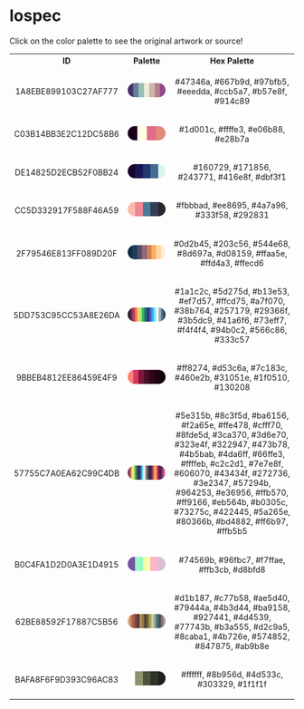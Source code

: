 
<!DOCTYPE html>
<html><body>
<h1>lospec</h1>
<p>Click on the color palette to see the original artwork or source!</p>
<table style="width:100%">
<tr><th style="text-align: center; vertical-align: middle;">ID</th><th style="text-align: center; vertical-align: middle;">Palette</th><th style="text-align: center; vertical-align: middle;">Hex Palette</th></tr>
<tr><td style="text-align: center; vertical-align: middle;"><p style="font-size:14px">1A8EBE899103C27AF777</p></td> <td style="text-align: center; vertical-align: middle;"><a href=https://lospec.com/palette-list/heptarainbow style="font-size:14px"><img style="border-radius: 14px;" src="../media/swatches/1A8EBE899103C27AF777.png" height="25"></a></td> <td style="text-align: center; vertical-align: middle;"><p style="font-size:14px">#47346a, #667b9d, #97bfb5, #eeedda, #ccb5a7, #b57e8f, #914c89</p></td></tr>
<tr><td style="text-align: center; vertical-align: middle;"><p style="font-size:14px">C03B14BB3E2C12DC58B6</p></td> <td style="text-align: center; vertical-align: middle;"><a href=https://lospec.com/palette-list/raspberry style="font-size:14px"><img style="border-radius: 14px;" src="../media/swatches/C03B14BB3E2C12DC58B6.png" height="25"></a></td> <td style="text-align: center; vertical-align: middle;"><p style="font-size:14px">#1d001c, #ffffe3, #e06b88, #e28b7a</p></td></tr>
<tr><td style="text-align: center; vertical-align: middle;"><p style="font-size:14px">DE14825D2ECB52F0BB24</p></td> <td style="text-align: center; vertical-align: middle;"><a href=https://lospec.com/palette-list/midnight-glow style="font-size:14px"><img style="border-radius: 14px;" src="../media/swatches/DE14825D2ECB52F0BB24.png" height="25"></a></td> <td style="text-align: center; vertical-align: middle;"><p style="font-size:14px">#160729, #171856, #243771, #416e8f, #dbf3f1</p></td></tr>
<tr><td style="text-align: center; vertical-align: middle;"><p style="font-size:14px">CC5D332917F588F46A59</p></td> <td style="text-align: center; vertical-align: middle;"><a href=https://lospec.com/palette-list/twilight-5 style="font-size:14px"><img style="border-radius: 14px;" src="../media/swatches/CC5D332917F588F46A59.png" height="25"></a></td> <td style="text-align: center; vertical-align: middle;"><p style="font-size:14px">#fbbbad, #ee8695, #4a7a96, #333f58, #292831</p></td></tr>
<tr><td style="text-align: center; vertical-align: middle;"><p style="font-size:14px">2F79546E813FF089D20F</p></td> <td style="text-align: center; vertical-align: middle;"><a href=https://lospec.com/palette-list/slso8 style="font-size:14px"><img style="border-radius: 14px;" src="../media/swatches/2F79546E813FF089D20F.png" height="25"></a></td> <td style="text-align: center; vertical-align: middle;"><p style="font-size:14px">#0d2b45, #203c56, #544e68, #8d697a, #d08159, #ffaa5e, #ffd4a3, #ffecd6</p></td></tr>
<tr><td style="text-align: center; vertical-align: middle;"><p style="font-size:14px">5DD753C95CC53A8E26DA</p></td> <td style="text-align: center; vertical-align: middle;"><a href=https://lospec.com/palette-list/sweetie-16 style="font-size:14px"><img style="border-radius: 14px;" src="../media/swatches/5DD753C95CC53A8E26DA.png" height="25"></a></td> <td style="text-align: center; vertical-align: middle;"><p style="font-size:14px">#1a1c2c, #5d275d, #b13e53, #ef7d57, #ffcd75, #a7f070, #38b764, #257179, #29366f, #3b5dc9, #41a6f6, #73eff7, #f4f4f4, #94b0c2, #566c86, #333c57</p></td></tr>
<tr><td style="text-align: center; vertical-align: middle;"><p style="font-size:14px">9BBEB4812EE86459E4F9</p></td> <td style="text-align: center; vertical-align: middle;"><a href=https://lospec.com/palette-list/midnight-ablaze style="font-size:14px"><img style="border-radius: 14px;" src="../media/swatches/9BBEB4812EE86459E4F9.png" height="25"></a></td> <td style="text-align: center; vertical-align: middle;"><p style="font-size:14px">#ff8274, #d53c6a, #7c183c, #460e2b, #31051e, #1f0510, #130208</p></td></tr>
<tr><td style="text-align: center; vertical-align: middle;"><p style="font-size:14px">57755C7A0EA62C99C4DB</p></td> <td style="text-align: center; vertical-align: middle;"><a href=https://lospec.com/palette-list/pear36 style="font-size:14px"><img style="border-radius: 14px;" src="../media/swatches/57755C7A0EA62C99C4DB.png" height="25"></a></td> <td style="text-align: center; vertical-align: middle;"><p style="font-size:14px">#5e315b, #8c3f5d, #ba6156, #f2a65e, #ffe478, #cfff70, #8fde5d, #3ca370, #3d6e70, #323e4f, #322947, #473b78, #4b5bab, #4da6ff, #66ffe3, #ffffeb, #c2c2d1, #7e7e8f, #606070, #43434f, #272736, #3e2347, #57294b, #964253, #e36956, #ffb570, #ff9166, #eb564b, #b0305c, #73275c, #422445, #5a265e, #80366b, #bd4882, #ff6b97, #ffb5b5</p></td></tr>
<tr><td style="text-align: center; vertical-align: middle;"><p style="font-size:14px">B0C4FA1D2D0A3E1D4915</p></td> <td style="text-align: center; vertical-align: middle;"><a href=https://lospec.com/palette-list/blessing style="font-size:14px"><img style="border-radius: 14px;" src="../media/swatches/B0C4FA1D2D0A3E1D4915.png" height="25"></a></td> <td style="text-align: center; vertical-align: middle;"><p style="font-size:14px">#74569b, #96fbc7, #f7ffae, #ffb3cb, #d8bfd8</p></td></tr>
<tr><td style="text-align: center; vertical-align: middle;"><p style="font-size:14px">62BE88592F17887C5B56</p></td> <td style="text-align: center; vertical-align: middle;"><a href=https://lospec.com/palette-list/lost-century style="font-size:14px"><img style="border-radius: 14px;" src="../media/swatches/62BE88592F17887C5B56.png" height="25"></a></td> <td style="text-align: center; vertical-align: middle;"><p style="font-size:14px">#d1b187, #c77b58, #ae5d40, #79444a, #4b3d44, #ba9158, #927441, #4d4539, #77743b, #b3a555, #d2c9a5, #8caba1, #4b726e, #574852, #847875, #ab9b8e</p></td></tr>
<tr><td style="text-align: center; vertical-align: middle;"><p style="font-size:14px">BAFA8F6F9D393C96AC83</p></td> <td style="text-align: center; vertical-align: middle;"><a href=https://lospec.com/palette-list/tinyfolks style="font-size:14px"><img style="border-radius: 14px;" src="../media/swatches/BAFA8F6F9D393C96AC83.png" height="25"></a></td> <td style="text-align: center; vertical-align: middle;"><p style="font-size:14px">#ffffff, #8b956d, #4d533c, #303329, #1f1f1f</p></td></tr>
</table>
</body></html>
